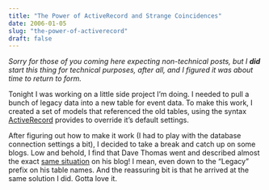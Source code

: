 ```yaml
---
title: "The Power of ActiveRecord and Strange Coincidences"
date: 2006-01-05
slug: "the-power-of-activerecord"
draft: false
---
```

_Sorry for those of you coming here expecting non-technical posts, but I **did** start this thing for technical purposes, after all, and I figured it was about time to return to form._

Tonight I was working on a little side project I’m doing. I needed to pull a bunch of legacy data into a new table for event data. To make this work, I created a set of models that referenced the old tables, using the syntax [ActiveRecord](https://web.archive.org/web/20060614141004/http://api.rubyonrails.com/classes/ActiveRecord/Base.html "ActiveRecord") provides to override it’s default settings. 

After figuring out how to make it work (I had to play with the database connection settings a bit), I decided to take a break and catch up on some blogs. Low and behold, I find that Dave Thomas went and described almost the exact [same situation](http://pragdave.blogspot.com/2006/01/sharing-external-activerecord.html "Sharing External ActiveRecord Connections ") on his blog! I mean, even down to the “Legacy” prefix on his table names. And the reassuring bit is that he arrived at the same solution I did. Gotta love it.
